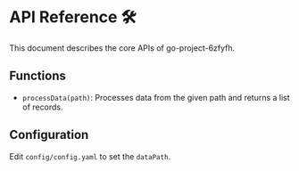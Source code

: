 # API Reference 🛠

This document describes the core APIs of go-project-6zfyfh.

## Functions
- `processData(path)`: Processes data from the given path and returns a list of records.

## Configuration
Edit `config/config.yaml` to set the `dataPath`.
